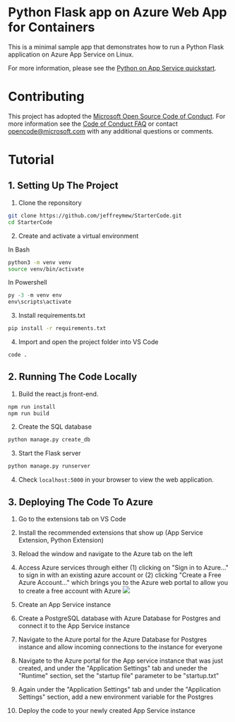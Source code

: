 # Python Flask app on Azure Web App for Containers

This is a minimal sample app that demonstrates how to run a Python Flask application on Azure App Service on Linux.

For more information, please see the [Python on App Service quickstart](https://docs.microsoft.com/en-us/azure/app-service/containers/quickstart-python).

# Contributing

This project has adopted the [Microsoft Open Source Code of Conduct](https://opensource.microsoft.com/codeofconduct/). For more information see the [Code of Conduct FAQ](https://opensource.microsoft.com/codeofconduct/faq/) or contact [opencode@microsoft.com](mailto:opencode@microsoft.com) with any additional questions or comments.

# Tutorial

## 1. Setting Up The Project

1. Clone the reponsitory
```bash
git clone https://github.com/jeffreymew/StarterCode.git
cd StarterCode
```

2. Create and activate a virtual environment

In Bash
```bash
python3 -m venv venv
source venv/bin/activate
```

In Powershell
```Powershell
py -3 -m venv env
env\scripts\activate
```

3. Install requirements.txt
```bash
pip install -r requirements.txt
```

4. Import and open the project folder into VS Code
```bash
code .
```

## 2. Running The Code Locally

1. Build the react.js front-end.
```bash
npm run install
npm run build
```

2. Create the SQL database
```bash
python manage.py create_db
```

3. Start the Flask server
```bash
python manage.py runserver
```

4. Check ```localhost:5000``` in your browser to view the web application.

## 3. Deploying The Code To Azure

1. Go to the extensions tab on VS Code

2. Install the recommended extensions that show up (App Service Extension, Python Extension)

3. Reload the window and navigate to the Azure tab on the left

4. Access Azure services through either (1) clicking on "Sign in to Azure..." to sign in with an existing azure account or (2) clicking "Create a Free Azure Account..." which brings you to the Azure web portal to allow you to create a free account with Azure
![](https://imgur.com/a/c5pi7z4)

5. Create an App Service instance 


6. Create a PostgreSQL database with Azure Database for Postgres and connect it to the App Service instance

7. Navigate to the Azure portal for the Azure Database for Postgres instance and allow incoming connections to the instance for everyone 

8. Navigate to the Azure portal for the App service instance that was just created, and under the "Application Settings" tab and uneder the "Runtime" section, set the "startup file" parameter to be "startup.txt"

9. Again under the "Application Settings" tab and under the "Application Settings" section, add a new environment variable for the Postgres 

10. Deploy the code to your newly created App Service instance
